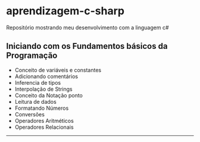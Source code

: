 # aprendizagem-c-sharp
Repositório mostrando meu desenvolvimento com a linguagem c#

## Iniciando com os Fundamentos básicos da Programação
- Conceito de variáveis e constantes
- Adicionando comentários
- Inferencia de tipos
- Interpolação de Strings
- Conceito da Notação ponto
- Leitura de dados
- Formatando Números
- Conversões
- Operadores Aritméticos
- Operadores Relacionais

--------------------------------------------------------------